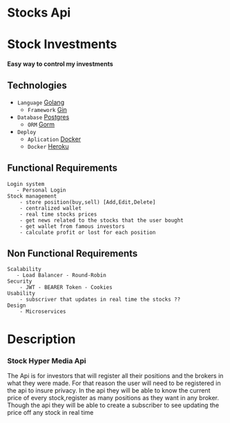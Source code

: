 # Stocks Api

# Stock Investments
#### Easy way to control my investments

## Technologies

- `Language` [Golang](https://go.dev/)
  - `Framework`  [Gin](https://gin-gonic.com/)
- `Database` [Postgres](https://www.postgresql.org/)
  - `ORM` [Gorm](https://gorm.io/)
- `Deploy`
  - `Aplication` [Docker](https://www.docker.com/)
  - `Docker` [Heroku](https://devcenter.heroku.com/)


## Functional Requirements
    Login system
       - Personal Login 
    Stock management 
        - store position(buy,sell) [Add,Edit,Delete]
        - centralized wallet
        - real time stocks prices
        - get news related to the stocks that the user bought
        - get wallet from famous investors
        - calculate profit or lost for each position

## Non Functional Requirements
    Scalability
       - Load Balancer - Round-Robin
    Security 
        - JWT - BEARER Token - Cookies
    Usability
        - subscriver that updates in real time the stocks ??
    Design
        - Microservices

# Description
### Stock Hyper Media Api

The Api is for investors that will register all their positions and the brokers in what they were made. 
For that reason the user will need to be registered in the api to insure privacy.
In the api they will be able to know the current price of every stock,register as many positions as they want in any broker.
Though the api they will be able to create a subscriber to see updating the price off any stock in real time
